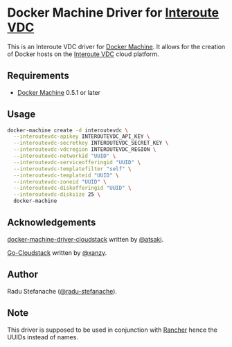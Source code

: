 # Docker Machine Driver for [Interoute VDC](https://cloudstore.interoute.com)

This is an Interoute VDC driver for [Docker Machine](https://docs.docker.com/machine/).
It allows for the creation of Docker hosts on the [Interoute VDC](https://cloudstore.interoute.com) cloud platform.

## Requirements

* [Docker Machine](https://docs.docker.com/machine/) 0.5.1 or later

## Usage

```bash
docker-machine create -d interoutevdc \
  --interoutevdc-apikey INTEROUTEVDC_API_KEY \
  --interoutevdc-secretkey INTEROUTEVDC_SECRET_KEY \
  --interoutevdc-vdcregion INTEROUTEVDC_REGION \
  --interoutevdc-networkid "UUID" \
  --interoutevdc-serviceofferingid "UUID" \
  --interoutevdc-templatefilter "self" \
  --interoutevdc-templateid "UUID" \
  --interoutevdc-zoneid "UUID" \
  --interoutevdc-diskofferingid "UUID" \
  --interoutevdc-disksize 25 \
  docker-machine
```

## Acknowledgements

[docker-machine-driver-cloudstack](https://github.com/atsaki/docker-machine-driver-cloudstack) written by [@atsaki](https://github.com/atsaki).

[Go-Cloudstack](https://github.com/xanzy/go-cloudstack) written by [@xanzy](https://github.com/xanzy).

## Author
Radu Stefanache ([@radu-stefanache](https://github.com/radu-stefanache)).

## Note
This driver is supposed to be used in conjunction with [Rancher](http://rancher.com/) hence the UUIDs instead of names.
